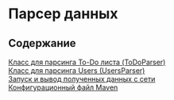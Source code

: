 # Парсер данных
## Содержание
[Класс для парсинга To-Do листа (ToDoParser)](src/main/java/ToDoParser.java)  
[Класс для парсинга Users (UsersParser)](src/main/java/UsersParser.java)  
[Запуск и вывод полученных данных с сети](src/main/java/Main.java)   
[Конфигурационный файл Maven](pom.xml)

  

